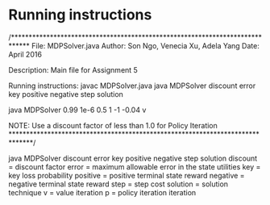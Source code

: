 # Running instructions

/*****************************************************************************
 File:   MDPSolver.java
 Author: Son Ngo, Venecia Xu, Adela Yang
 Date:   April 2016
 
 Description: Main file for Assignment 5

 
 Running instructions:
 javac MDPSolver.java
 java MDPSolver discount error key positive negative step solution
 
 java MDPSolver 0.99 1e-6 0.5 1 -1 -0.04 v

 NOTE: Use a discount factor of less than 1.0 for Policy Iteration
 ******************************************************************************/

 java MDPSolver discount error key positive negative step solution
    discount    = discount factor
    error       = maximum allowable error in the state utilities
    key         = key loss probability
    positive    = positive terminal state reward
    negative    = negative terminal state reward
    step        = step cost
    solution    = solution technique
                    v  = value iteration
                    p  = policy iteration iteration